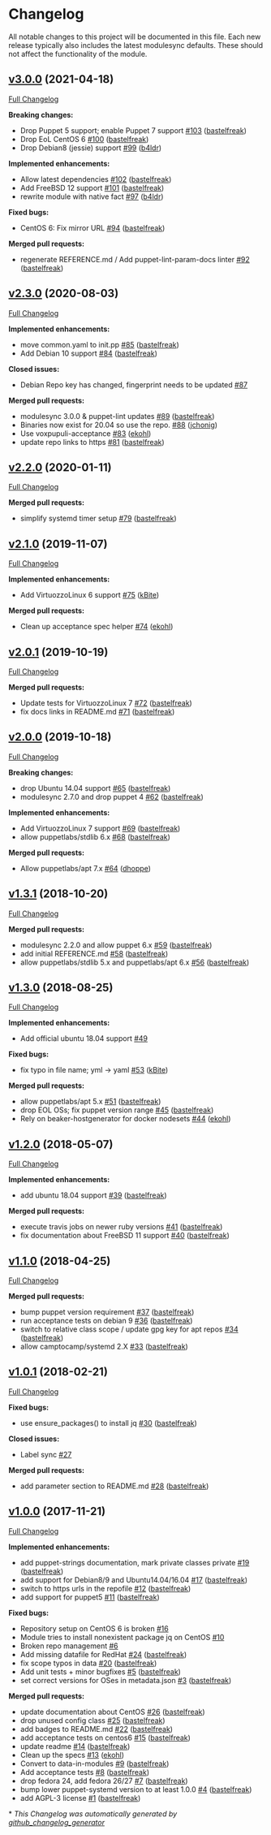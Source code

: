 # Changelog

All notable changes to this project will be documented in this file.
Each new release typically also includes the latest modulesync defaults.
These should not affect the functionality of the module.

## [v3.0.0](https://github.com/voxpupuli/puppet-lldpd/tree/v3.0.0) (2021-04-18)

[Full Changelog](https://github.com/voxpupuli/puppet-lldpd/compare/v2.3.0...v3.0.0)

**Breaking changes:**

- Drop Puppet 5 support; enable Puppet 7 support [\#103](https://github.com/voxpupuli/puppet-lldpd/pull/103) ([bastelfreak](https://github.com/bastelfreak))
- Drop EoL CentOS 6 [\#100](https://github.com/voxpupuli/puppet-lldpd/pull/100) ([bastelfreak](https://github.com/bastelfreak))
- Drop Debian8 \(jessie\) support [\#99](https://github.com/voxpupuli/puppet-lldpd/pull/99) ([b4ldr](https://github.com/b4ldr))

**Implemented enhancements:**

- Allow latest dependencies [\#102](https://github.com/voxpupuli/puppet-lldpd/pull/102) ([bastelfreak](https://github.com/bastelfreak))
- Add FreeBSD 12 support [\#101](https://github.com/voxpupuli/puppet-lldpd/pull/101) ([bastelfreak](https://github.com/bastelfreak))
- rewrite module with native fact [\#97](https://github.com/voxpupuli/puppet-lldpd/pull/97) ([b4ldr](https://github.com/b4ldr))

**Fixed bugs:**

- CentOS 6: Fix mirror URL [\#94](https://github.com/voxpupuli/puppet-lldpd/pull/94) ([bastelfreak](https://github.com/bastelfreak))

**Merged pull requests:**

- regenerate REFERENCE.md / Add puppet-lint-param-docs linter [\#92](https://github.com/voxpupuli/puppet-lldpd/pull/92) ([bastelfreak](https://github.com/bastelfreak))

## [v2.3.0](https://github.com/voxpupuli/puppet-lldpd/tree/v2.3.0) (2020-08-03)

[Full Changelog](https://github.com/voxpupuli/puppet-lldpd/compare/v2.2.0...v2.3.0)

**Implemented enhancements:**

- move common.yaml to init.pp [\#85](https://github.com/voxpupuli/puppet-lldpd/pull/85) ([bastelfreak](https://github.com/bastelfreak))
- Add Debian 10 support [\#84](https://github.com/voxpupuli/puppet-lldpd/pull/84) ([bastelfreak](https://github.com/bastelfreak))

**Closed issues:**

- Debian Repo key has changed, fingerprint needs to be updated [\#87](https://github.com/voxpupuli/puppet-lldpd/issues/87)

**Merged pull requests:**

- modulesync 3.0.0 & puppet-lint updates [\#89](https://github.com/voxpupuli/puppet-lldpd/pull/89) ([bastelfreak](https://github.com/bastelfreak))
- Binaries now exist for 20.04 so use the repo. [\#88](https://github.com/voxpupuli/puppet-lldpd/pull/88) ([jchonig](https://github.com/jchonig))
- Use voxpupuli-acceptance [\#83](https://github.com/voxpupuli/puppet-lldpd/pull/83) ([ekohl](https://github.com/ekohl))
- update repo links to https [\#81](https://github.com/voxpupuli/puppet-lldpd/pull/81) ([bastelfreak](https://github.com/bastelfreak))

## [v2.2.0](https://github.com/voxpupuli/puppet-lldpd/tree/v2.2.0) (2020-01-11)

[Full Changelog](https://github.com/voxpupuli/puppet-lldpd/compare/v2.1.0...v2.2.0)

**Merged pull requests:**

- simplify systemd timer setup [\#79](https://github.com/voxpupuli/puppet-lldpd/pull/79) ([bastelfreak](https://github.com/bastelfreak))

## [v2.1.0](https://github.com/voxpupuli/puppet-lldpd/tree/v2.1.0) (2019-11-07)

[Full Changelog](https://github.com/voxpupuli/puppet-lldpd/compare/v2.0.1...v2.1.0)

**Implemented enhancements:**

- Add VirtuozzoLinux 6 support [\#75](https://github.com/voxpupuli/puppet-lldpd/pull/75) ([kBite](https://github.com/kBite))

**Merged pull requests:**

- Clean up acceptance spec helper [\#74](https://github.com/voxpupuli/puppet-lldpd/pull/74) ([ekohl](https://github.com/ekohl))

## [v2.0.1](https://github.com/voxpupuli/puppet-lldpd/tree/v2.0.1) (2019-10-19)

[Full Changelog](https://github.com/voxpupuli/puppet-lldpd/compare/v2.0.0...v2.0.1)

**Merged pull requests:**

- Update tests for VirtuozzoLinux 7 [\#72](https://github.com/voxpupuli/puppet-lldpd/pull/72) ([bastelfreak](https://github.com/bastelfreak))
- fix docs links in README.md [\#71](https://github.com/voxpupuli/puppet-lldpd/pull/71) ([bastelfreak](https://github.com/bastelfreak))

## [v2.0.0](https://github.com/voxpupuli/puppet-lldpd/tree/v2.0.0) (2019-10-18)

[Full Changelog](https://github.com/voxpupuli/puppet-lldpd/compare/v1.3.1...v2.0.0)

**Breaking changes:**

- drop Ubuntu 14.04 support [\#65](https://github.com/voxpupuli/puppet-lldpd/pull/65) ([bastelfreak](https://github.com/bastelfreak))
- modulesync 2.7.0 and drop puppet 4 [\#62](https://github.com/voxpupuli/puppet-lldpd/pull/62) ([bastelfreak](https://github.com/bastelfreak))

**Implemented enhancements:**

- Add VirtuozzoLinux 7 support [\#69](https://github.com/voxpupuli/puppet-lldpd/pull/69) ([bastelfreak](https://github.com/bastelfreak))
- allow puppetlabs/stdlib 6.x [\#68](https://github.com/voxpupuli/puppet-lldpd/pull/68) ([bastelfreak](https://github.com/bastelfreak))

**Merged pull requests:**

- Allow puppetlabs/apt 7.x [\#64](https://github.com/voxpupuli/puppet-lldpd/pull/64) ([dhoppe](https://github.com/dhoppe))

## [v1.3.1](https://github.com/voxpupuli/puppet-lldpd/tree/v1.3.1) (2018-10-20)

[Full Changelog](https://github.com/voxpupuli/puppet-lldpd/compare/v1.3.0...v1.3.1)

**Merged pull requests:**

- modulesync 2.2.0 and allow puppet 6.x [\#59](https://github.com/voxpupuli/puppet-lldpd/pull/59) ([bastelfreak](https://github.com/bastelfreak))
- add initial REFERENCE.md [\#58](https://github.com/voxpupuli/puppet-lldpd/pull/58) ([bastelfreak](https://github.com/bastelfreak))
- allow puppetlabs/stdlib 5.x and puppetlabs/apt 6.x [\#56](https://github.com/voxpupuli/puppet-lldpd/pull/56) ([bastelfreak](https://github.com/bastelfreak))

## [v1.3.0](https://github.com/voxpupuli/puppet-lldpd/tree/v1.3.0) (2018-08-25)

[Full Changelog](https://github.com/voxpupuli/puppet-lldpd/compare/v1.2.0...v1.3.0)

**Implemented enhancements:**

- Add official ubuntu 18.04 support [\#49](https://github.com/voxpupuli/puppet-lldpd/issues/49)

**Fixed bugs:**

- fix typo in file name; yml -\> yaml [\#53](https://github.com/voxpupuli/puppet-lldpd/pull/53) ([kBite](https://github.com/kBite))

**Merged pull requests:**

- allow puppetlabs/apt 5.x [\#51](https://github.com/voxpupuli/puppet-lldpd/pull/51) ([bastelfreak](https://github.com/bastelfreak))
- drop EOL OSs; fix puppet version range [\#45](https://github.com/voxpupuli/puppet-lldpd/pull/45) ([bastelfreak](https://github.com/bastelfreak))
- Rely on beaker-hostgenerator for docker nodesets [\#44](https://github.com/voxpupuli/puppet-lldpd/pull/44) ([ekohl](https://github.com/ekohl))

## [v1.2.0](https://github.com/voxpupuli/puppet-lldpd/tree/v1.2.0) (2018-05-07)

[Full Changelog](https://github.com/voxpupuli/puppet-lldpd/compare/v1.1.0...v1.2.0)

**Implemented enhancements:**

- add ubuntu 18.04 support [\#39](https://github.com/voxpupuli/puppet-lldpd/pull/39) ([bastelfreak](https://github.com/bastelfreak))

**Merged pull requests:**

- execute travis jobs on newer ruby versions [\#41](https://github.com/voxpupuli/puppet-lldpd/pull/41) ([bastelfreak](https://github.com/bastelfreak))
- fix documentation about FreeBSD 11 support [\#40](https://github.com/voxpupuli/puppet-lldpd/pull/40) ([bastelfreak](https://github.com/bastelfreak))

## [v1.1.0](https://github.com/voxpupuli/puppet-lldpd/tree/v1.1.0) (2018-04-25)

[Full Changelog](https://github.com/voxpupuli/puppet-lldpd/compare/v1.0.1...v1.1.0)

**Merged pull requests:**

- bump puppet version requirement [\#37](https://github.com/voxpupuli/puppet-lldpd/pull/37) ([bastelfreak](https://github.com/bastelfreak))
- run acceptance tests on debian 9 [\#36](https://github.com/voxpupuli/puppet-lldpd/pull/36) ([bastelfreak](https://github.com/bastelfreak))
- switch to relative class scope / update gpg key for apt repos [\#34](https://github.com/voxpupuli/puppet-lldpd/pull/34) ([bastelfreak](https://github.com/bastelfreak))
- allow camptocamp/systemd 2.X [\#33](https://github.com/voxpupuli/puppet-lldpd/pull/33) ([bastelfreak](https://github.com/bastelfreak))

## [v1.0.1](https://github.com/voxpupuli/puppet-lldpd/tree/v1.0.1) (2018-02-21)

[Full Changelog](https://github.com/voxpupuli/puppet-lldpd/compare/v1.0.0...v1.0.1)

**Fixed bugs:**

- use ensure\_packages\(\) to install jq [\#30](https://github.com/voxpupuli/puppet-lldpd/pull/30) ([bastelfreak](https://github.com/bastelfreak))

**Closed issues:**

- Label sync [\#27](https://github.com/voxpupuli/puppet-lldpd/issues/27)

**Merged pull requests:**

- add parameter section to README.md [\#28](https://github.com/voxpupuli/puppet-lldpd/pull/28) ([bastelfreak](https://github.com/bastelfreak))

## [v1.0.0](https://github.com/voxpupuli/puppet-lldpd/tree/v1.0.0) (2017-11-21)

[Full Changelog](https://github.com/voxpupuli/puppet-lldpd/compare/d0082808d2659a820fdffa292c6395e9f8557fe6...v1.0.0)

**Implemented enhancements:**

- add puppet-strings documentation, mark private classes private [\#19](https://github.com/voxpupuli/puppet-lldpd/pull/19) ([bastelfreak](https://github.com/bastelfreak))
- add support for Debian8/9 and Ubuntu14.04/16.04 [\#17](https://github.com/voxpupuli/puppet-lldpd/pull/17) ([bastelfreak](https://github.com/bastelfreak))
- switch to https urls in the repofile [\#12](https://github.com/voxpupuli/puppet-lldpd/pull/12) ([bastelfreak](https://github.com/bastelfreak))
- add support for puppet5 [\#11](https://github.com/voxpupuli/puppet-lldpd/pull/11) ([bastelfreak](https://github.com/bastelfreak))

**Fixed bugs:**

- Repository setup on CentOS 6 is broken [\#16](https://github.com/voxpupuli/puppet-lldpd/issues/16)
- Module tries to install nonexistent package jq on CentOS [\#10](https://github.com/voxpupuli/puppet-lldpd/issues/10)
- Broken repo management [\#6](https://github.com/voxpupuli/puppet-lldpd/issues/6)
- Add missing datafile for RedHat [\#24](https://github.com/voxpupuli/puppet-lldpd/pull/24) ([bastelfreak](https://github.com/bastelfreak))
- fix scope typos in data [\#20](https://github.com/voxpupuli/puppet-lldpd/pull/20) ([bastelfreak](https://github.com/bastelfreak))
- Add unit tests + minor bugfixes [\#5](https://github.com/voxpupuli/puppet-lldpd/pull/5) ([bastelfreak](https://github.com/bastelfreak))
- set correct versions for OSes in metadata.json [\#3](https://github.com/voxpupuli/puppet-lldpd/pull/3) ([bastelfreak](https://github.com/bastelfreak))

**Merged pull requests:**

- update documentation about CentOS [\#26](https://github.com/voxpupuli/puppet-lldpd/pull/26) ([bastelfreak](https://github.com/bastelfreak))
- drop unused config class [\#25](https://github.com/voxpupuli/puppet-lldpd/pull/25) ([bastelfreak](https://github.com/bastelfreak))
- add badges to README.md [\#22](https://github.com/voxpupuli/puppet-lldpd/pull/22) ([bastelfreak](https://github.com/bastelfreak))
- add acceptance tests on centos6 [\#15](https://github.com/voxpupuli/puppet-lldpd/pull/15) ([bastelfreak](https://github.com/bastelfreak))
- update readme [\#14](https://github.com/voxpupuli/puppet-lldpd/pull/14) ([bastelfreak](https://github.com/bastelfreak))
- Clean up the specs [\#13](https://github.com/voxpupuli/puppet-lldpd/pull/13) ([ekohl](https://github.com/ekohl))
- Convert to data-in-modules [\#9](https://github.com/voxpupuli/puppet-lldpd/pull/9) ([bastelfreak](https://github.com/bastelfreak))
- Add acceptance tests [\#8](https://github.com/voxpupuli/puppet-lldpd/pull/8) ([bastelfreak](https://github.com/bastelfreak))
- drop fedora 24, add fedora 26/27 [\#7](https://github.com/voxpupuli/puppet-lldpd/pull/7) ([bastelfreak](https://github.com/bastelfreak))
- bump lower puppet-systemd version to at least 1.0.0 [\#4](https://github.com/voxpupuli/puppet-lldpd/pull/4) ([bastelfreak](https://github.com/bastelfreak))
- add AGPL-3 license [\#1](https://github.com/voxpupuli/puppet-lldpd/pull/1) ([bastelfreak](https://github.com/bastelfreak))



\* *This Changelog was automatically generated by [github_changelog_generator](https://github.com/github-changelog-generator/github-changelog-generator)*
